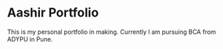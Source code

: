 # Aashir Portfolio

This is my personal portfolio in making. Currently I am pursuing BCA from ADYPU in Pune.